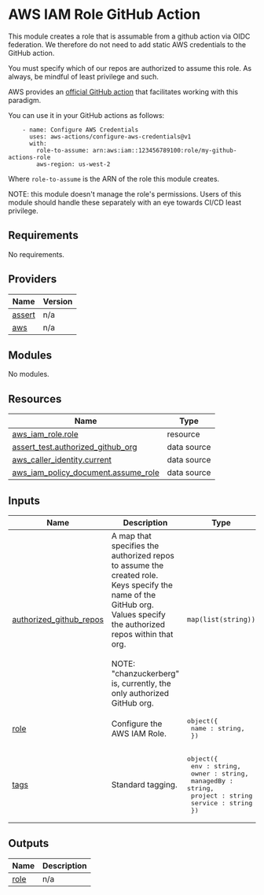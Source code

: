 # AWS IAM Role GitHub Action
This module creates a role that is assumable from a github action via OIDC federation. We therefore do not need to add static AWS credentials to the GitHub action.

You must specify which of our repos are authorized to assume this role. As always, be mindful of least privilege and such.

AWS provides an [official GitHub action](https://github.com/aws-actions/configure-aws-credentials) that facilitates working with this paradigm.

You can use it in your GitHub actions as follows:
```
    - name: Configure AWS Credentials
      uses: aws-actions/configure-aws-credentials@v1
      with:
        role-to-assume: arn:aws:iam::123456789100:role/my-github-actions-role
        aws-region: us-west-2
```

Where `role-to-assume` is the ARN of the role this module creates.

NOTE: this module doesn't manage the role's permissions. Users of this module should handle these separately with an eye towards CI/CD least privilege.


<!-- START -->
## Requirements

No requirements.

## Providers

| Name | Version |
|------|---------|
| <a name="provider_assert"></a> [assert](#provider\_assert) | n/a |
| <a name="provider_aws"></a> [aws](#provider\_aws) | n/a |

## Modules

No modules.

## Resources

| Name | Type |
|------|------|
| [aws_iam_role.role](https://registry.terraform.io/providers/hashicorp/aws/latest/docs/resources/iam_role) | resource |
| [assert_test.authorized_github_org](https://registry.terraform.io/providers/bwoznicki/assert/latest/docs/data-sources/test) | data source |
| [aws_caller_identity.current](https://registry.terraform.io/providers/hashicorp/aws/latest/docs/data-sources/caller_identity) | data source |
| [aws_iam_policy_document.assume_role](https://registry.terraform.io/providers/hashicorp/aws/latest/docs/data-sources/iam_policy_document) | data source |

## Inputs

| Name | Description | Type | Default | Required |
|------|-------------|------|---------|:--------:|
| <a name="input_authorized_github_repos"></a> [authorized\_github\_repos](#input\_authorized\_github\_repos) | A map that specifies the authorized repos to assume the created role.<br>  Keys specify the name of the GitHub org.<br>  Values specify the authorized repos within that org.<br><br>  NOTE: "chanzuckerberg" is, currently, the only authorized GitHub org. | `map(list(string))` | n/a | yes |
| <a name="input_role"></a> [role](#input\_role) | Configure the AWS IAM Role. | <pre>object({<br>    name : string,<br>  })</pre> | n/a | yes |
| <a name="input_tags"></a> [tags](#input\_tags) | Standard tagging. | <pre>object({<br>    env : string,<br>    owner : string,<br>    managedBy : string,<br>    project : string<br>    service : string<br>  })</pre> | n/a | yes |

## Outputs

| Name | Description |
|------|-------------|
| <a name="output_role"></a> [role](#output\_role) | n/a |
<!-- END -->
